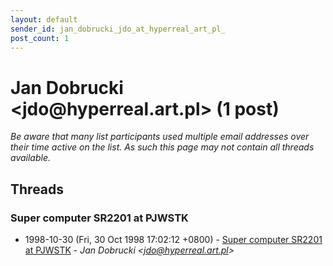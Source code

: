 ```yaml
---
layout: default
sender_id: jan_dobrucki_jdo_at_hyperreal_art_pl_
post_count: 1
---
```


# Jan Dobrucki <jdo<span>@</span>hyperreal.art.pl> (1 post)

_Be aware that many list participants used multiple email addresses over their time active on the list. As such this page may not contain all threads available._

## Threads

### Super computer SR2201 at PJWSTK
+ 1998-10-30 (Fri, 30 Oct 1998 17:02:12 +0800) - [Super computer SR2201 at PJWSTK](/archive/1998/10/23aa3720cde1a703c9c3bf61e79c0df8ac025cff212c7c182e27afae73cfc3ea) - _Jan Dobrucki \<jdo@hyperreal.art.pl\>_

